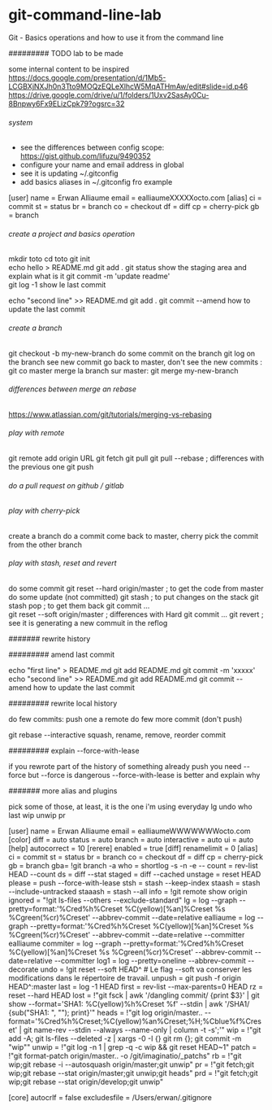 # git-command-line-lab
Git - Basics operations and how to use it from the command line

######### TODO    lab to be made

some internal content to be inspired
https://docs.google.com/presentation/d/1Mb5-LCGBXjNXJh0n3Tto9MOQzEQLeXlhcW5MqATHmAw/edit#slide=id.p46
https://drive.google.com/drive/u/1/folders/1Uxv2SasAy0Cu-8Bnpwy6Fx9ELizCpk79?ogsrc=32



###### system

- see the differences between config scope: https://gist.github.com/lifuzu/9490352
- configure your name and email address in global
- see it is updating ~/.gitconfig
- add basics aliases in  ~/.gitconfig fro example

[user]
	name = Erwan Alliaume
	email = ealliaumeXXXXXocto.com
[alias]
        ci = commit
        st = status
        br = branch
        co = checkout
        df = diff
        cp = cherry-pick
        gb = branch
        
###### create a project and basics operation

mkdir toto
cd toto
git init         
echo hello > README.md
git add .
git status                      show the staging area and explain what is it
git commit -m 'update readme'   
git log -1     show le last commit

echo "second line" >> README.md
git add .
git commit --amend             how to update the last commit



###### create a branch

git checkout -b my-new-branch
do some commit on the branch
git log on the branch see new commit
go back to master, don't see the new commits :   git co master
merge la branch sur master: git merge my-new-branch

###### differences between merge an rebase
https://www.atlassian.com/git/tutorials/merging-vs-rebasing

###### play with remote

git remote add origin URL
git fetch 
git pull 
git pull --rebase    ; differences with the previous one
git push

###### do a pull request on github / gitlab

###### play with cherry-pick

create a branch do a commit
come back to master, cherry pick the commit from the other branch

###### play with stash, reset and revert

do some commit
git reset --hard origin/master ; to get the code from master
do some update (not committed)
git stash    ; to put changes on the stack
git stash pop    ; to get them back
git commit ...    
git reset --soft origin/master   ; differences with Hard
git commit ...
git revert <hash>  ; see it is generating a new commuit in the reflog

####### rewrite history

######### amend last commit

echo "first line" > README.md
git add  README.md
git commit -m 'xxxxx'
echo "second line" >> README.md
git add README.md
git commit --amend             how to update the last commit

######### rewrite local history

do few commits: push one a remote
do few more commit (don't push)

git rebase --interactive <hashLastPushedCommit>
squash, rename, remove, reorder commit

######### explain --force-with-lease

if you rewrote part of the history of something already push
you need --force
but --force is dangerous
--force-with-lease is better and explain why

####### more alias and plugins

pick some of those, at least, it is the one i'm using everyday
lg
undo
who
last
wip
unwip
pr


[user]
	name = Erwan Alliaume
	email = ealliaumeWWWWWWWocto.com
[color]
	diff = auto
	status = auto
	branch = auto
	interactive = auto
    ui = auto
[help]
        autocorrect = 10
[rerere]
	enabled = true
[diff]
	renamelimit = 0
[alias]
        ci = commit
        st = status
        br = branch
        co = checkout
        df = diff
        cp = cherry-pick
        gb = branch
        gba= !git branch -a
        who = shortlog -s -n -e --
        count = rev-list HEAD --count
        ds    = diff --stat
        staged = diff --cached
        unstage = reset HEAD
        please = push --force-with-lease
        stsh = stash --keep-index
        staash = stash --include-untracked
        staaash = stash --all
        info = !git remote show origin
        ignored = "!git ls-files --others --exclude-standard"
        lg = log --graph --pretty=format:'%Cred%h%Creset %C(yellow)[%an]%Creset %s %Cgreen(%cr)%Creset' --abbrev-commit --date=relative
        ealliaume = log --graph --pretty=format:'%Cred%h%Creset %C(yellow)[%an]%Creset %s %Cgreen(%cr)%Creset' --abbrev-commit --date=relative --committer ealliaume
        commiter = log --graph --pretty=format:'%Cred%h%Creset %C(yellow)[%an]%Creset %s %Cgreen(%cr)%Creset' --abbrev-commit --date=relative --committer
        log1 = log --pretty=oneline --abbrev-commit --decorate
        undo = !git reset --soft HEAD^    # Le flag --soft va conserver les modifications dans le répertoire de travail.
        unpush = git push -f origin HEAD^:master
        last = log -1 HEAD
        first = rev-list --max-parents=0 HEAD
        rz = reset --hard HEAD
        lost = !"git fsck | awk '/dangling commit/ {print $3}' | git show --format='SHA1: %C(yellow)%h%Creset %f' --stdin | awk '/SHA1/ {sub(\"SHA1: \", \"\"); print}'"
        heads = !"git log origin/master.. --format='%Cred%h%Creset;%C(yellow)%an%Creset;%H;%Cblue%f%Creset' | git name-rev --stdin --always --name-only | column -t -s';'"
        wip = !"git add -A; git ls-files --deleted -z | xargs -0 -I {} git rm {}; git commit -m \"wip\""
        unwip = !"git log -n 1 | grep -q -c wip && git reset HEAD~1"
        patch = !"git format-patch origin/master.. -o /git/imaginatio/_patchs"
        rb = !"git wip;git rebase -i --autosquash origin/master;git unwip"
        pr = !"git fetch;git wip;git rebase --stat origin/master;git unwip;git heads"
        prd = !"git fetch;git wip;git rebase --stat origin/develop;git unwip"

[core]
	autocrlf = false
	excludesfile = /Users/erwan/.gitignore





        




